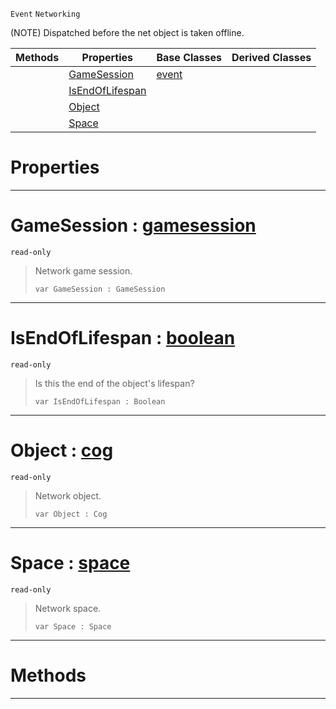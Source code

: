  `Event` `Networking`



(NOTE) Dispatched before the net object is taken offline.

|Methods|Properties|Base Classes|Derived Classes|
|---|---|---|---|
| |[ GameSession](https://plasmaengine.github.io/PlasmaDocs/Plasma1/C++/code_reference/class_reference/netobjectoffline.md#gamesession-plasma-engine)|[event](https://plasmaengine.github.io/PlasmaDocs/Plasma1/C++/code_reference/class_reference/event.md)| |
| |[ IsEndOfLifespan](https://plasmaengine.github.io/PlasmaDocs/Plasma1/C++/code_reference/class_reference/netobjectoffline.md#isendoflifespan-plasma-eng)| | |
| |[ Object](https://plasmaengine.github.io/PlasmaDocs/Plasma1/C++/code_reference/class_reference/netobjectoffline.md#object-plasma-engine-docum)| | |
| |[ Space](https://plasmaengine.github.io/PlasmaDocs/Plasma1/C++/code_reference/class_reference/netobjectoffline.md#space-plasma-engine-docume)| | |


 #  Properties


---  
 #  GameSession : [gamesession](https://plasmaengine.github.io/PlasmaDocs/Plasma1/C++/code_reference/class_reference/gamesession.md)

 `read-only`

> Network game session.
> ``` lang=cpp, name=Lightning
> var GameSession : GameSession


---  
 #  IsEndOfLifespan : [boolean](https://plasmaengine.github.io/PlasmaDocs/Plasma1/C++/code_reference/lightning_base_types/boolean.md)

 `read-only`

> Is this the end of the object's lifespan?
> ``` lang=cpp, name=Lightning
> var IsEndOfLifespan : Boolean


---  
 #  Object : [cog](https://plasmaengine.github.io/PlasmaDocs/Plasma1/C++/code_reference/class_reference/cog.md)

 `read-only`

> Network object.
> ``` lang=cpp, name=Lightning
> var Object : Cog


---  
 #  Space : [space](https://plasmaengine.github.io/PlasmaDocs/Plasma1/C++/code_reference/class_reference/space.md)

 `read-only`

> Network space.
> ``` lang=cpp, name=Lightning
> var Space : Space


---  
 #  Methods


---  
 

 